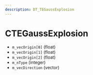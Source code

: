 ```yaml
---
description: DT_TEGaussExplosion
---
```


# CTEGaussExplosion


* `m_vecOrigin[0]` (float)
* `m_vecOrigin[1]` (float)
* `m_vecOrigin[2]` (float)
* `m_nType` (integer)
* `m_vecDirection` (vector)